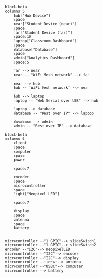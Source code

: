 ```mermaid
block-beta
columns 5
    hub["Hub Device"]
    space
    near["Student Device (near)"]
    space
    far["Student Device (far)"]
    space:10
    laptop["Classroom Dashboard"]
    space
    database["Database"]
    space
    admin["Analytics Dashboard"]
    space:5

    far --> near
    near -- "WiFi Mesh network" --> far

    near --> hub
    hub -- "WiFi Mesh network" --> near

    hub --> laptop
    laptop -- "Web Serial over USB" --> hub

    laptop --> database
    database -- "Rest over IP" --> laptop

    database --> admin
    admin -- "Rest over IP" --> database
```

```mermaid
block-beta
columns 6
    client
    space
    computer
    space
    power

    space:7

    encoder
    space
    microcontroller
    space
    light["Neopixel LED"]

    space:7

    display
    space
    antenna
    space
    battery


```
    microcontroller --"1 GPIO"--> slideSwitch1
    microcontroller --"1 GPIO"--> slideSwitch2
    encoder --"I2C"--> neopixelLED
    microcontroller --"I2C"--> encoder
    microcontroller --"I2C"--> display
    microcontroller --"IPEX"--> antenna
    microcontroller --"USBC"--> computer
    microcontroller --> battery